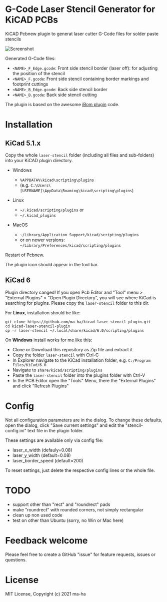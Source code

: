 # G-Code Laser Stencil Generator for KiCAD PCBs
 
KiCAD Pcbnew plugin to generat laser cutter G-Code files for solder paste stencils

![Screenshot](screen.png)

Generated G-Code files:

* `<NAME>_F_Edge.gcode`: Front side stencil border (laser off): for adjusting the position of the stencil
* `<NAME>_F.gcode`: Front side stencil containing border markings and footprint cuttings
* `<NAME>_B_Edge.gcode`: Back side stencil border
* `<NAME>_B.gcode`: Back side stencil cutting

The plugin is based on the awesome [iBom plugin](https://github.com/openscopeproject/InteractiveHtmlBom) code.

# Installation
## KiCad 5.1.x
Copy the whole `laser-stencil` folder (including all files and sub-folders) into your KiCAD plugin directory.

* Windows
  * `%APPDATA%\kicad\scripting\plugins`
  * (e.g. `C:\Users\[USERNAME]\AppData\Roaming\kicad\scripting\plugins`)

* Linux
  * `~/.kicad/scripting/plugins` or
  * `~/.kicad_plugins`

* MacOS
  * `~/Library/Application Support/kicad/scripting/plugins`
  * or on newer versions: `~/Library/Preferences/kicad/scripting/plugins`

Restart of Pcbnew.

The plugin icon should appear in the tool bar.

## KiCad 6

Plugin directory canged! 
If you open Pcb Editor and "Tool" menu > "External Plugins" > "Open Plugin Directory", 
you will see where KiCad is searching for plugins. 
Please copy the `laser-stencil` folder to this dir.

For **Linux**, installation should be like:

    git clone https://github.com/ma-ha/kicad-laser-stencil-plugin.git
    cd kicad-laser-stencil-plugin
    cp -r laser-stencil ~/.local/share/kicad/6.0/scripting/plugins
    
On **Windows** install works for me like this:
- Clone or Download this repository as Zip file and extract it
- Copy the folder `laser-stencil` with Ctrl-C
- In Explorer navigate to the KiCad installation folder, e.g. `C:/Program Files/KiCad/6.0`
- Navigate to `share/kicad/scripting/plugins`
- Paste the `laser-stencil` folder into the plugins folder with Ctrl-V
- In the PCB Editor open the "Tools" Menu, there the "External Plugins" and click "Refresh Plugins"

# Config

Not all configuration parameters are in the dialog. 
To change these defaults, open the dialog, click "Save current settings" and
edit the "stencil-config.ini" text file in the plugin folder.

These settings are available only via config file:
* laser_x_width (defauly=0.08)
* laser_y_width (default=0.08)
* laser_border_speed (default=200)

To reset settings, just delete the respective config lines or the whole file.

# TODO

* support other than "rect" and "roundrect" pads 
* make "roundrect" with rounded corners, not simply rectangular
* clean up non used code
* test on other than Ubuntu (sorry, no Win or Mac here)

# Feedback welcome

Please feel free to create a GitHub "issue" for feature requests, issues or questions.

# License

MIT License, Copyright (c) 2021 ma-ha
